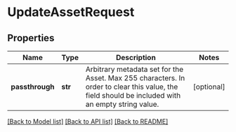 # UpdateAssetRequest

## Properties
Name | Type | Description | Notes
------------ | ------------- | ------------- | -------------
**passthrough** | **str** | Arbitrary metadata set for the Asset. Max 255 characters. In order to clear this value, the field should be included with an empty string value. | [optional]

[[Back to Model list]](../README.md#documentation-for-models) [[Back to API list]](../README.md#documentation-for-api-endpoints) [[Back to README]](../README.md)



